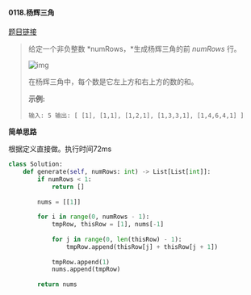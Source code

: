 #### 0118.杨辉三角


[题目链接](https://leetcode-cn.com/problems/pascals-triangle/)


> 给定一个非负整数 *numRows，*生成杨辉三角的前 *numRows* 行。
>
> ![img](https://upload.wikimedia.org/wikipedia/commons/0/0d/PascalTriangleAnimated2.gif)
>
> 在杨辉三角中，每个数是它左上方和右上方的数的和。
>
> **示例:**
>
> `
> 输入: 5
> 输出:
> [
>      [1],
>     [1,1],
>    [1,2,1],
>   [1,3,3,1],
>  [1,4,6,4,1]
> ]
> `

**简单思路**

根据定义直接做。执行时间72ms

```python
class Solution:
    def generate(self, numRows: int) -> List[List[int]]:
        if numRows < 1:
            return []
        
        nums = [[1]]
        
        for i in range(0, numRows - 1):
            tmpRow, thisRow = [1], nums[-1]
            
            for j in range(0, len(thisRow) - 1):
                tmpRow.append(thisRow[j] + thisRow[j + 1])
            
            tmpRow.append(1)
            nums.append(tmpRow)
        
        return nums
```

